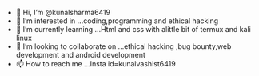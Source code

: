 - 👋 Hi, I’m @kunalsharma6419
- 👀 I’m interested in ...coding,programming and ethical hacking
- 🌱 I’m currently learning ...Html and css with alittle bit of termux and kali linux
- 💞️ I’m looking to collaborate on ...ethical hacking ,bug bounty,web development and android development
- 📫 How to reach me ...Insta id=kunalvashist6419

<!---
kunalsharma6419/kunalsharma6419 is a ✨ special ✨ repository because its `README.md` (this file) appears on your GitHub profile.
You can click the Preview link to take a look at your changes.
--->
